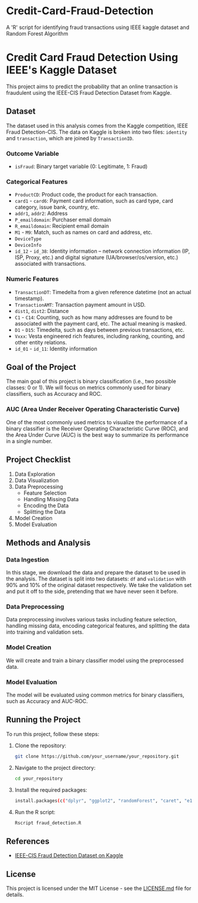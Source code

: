 # Credit-Card-Fraud-Detection
A 'R' script for identifying fraud transactions using IEEE kaggle dataset and Random Forest Algorithm

# Credit Card Fraud Detection Using IEEE's Kaggle Dataset

This project aims to predict the probability that an online transaction is fraudulent using the IEEE-CIS Fraud Detection Dataset from Kaggle.

## Dataset

The dataset used in this analysis comes from the Kaggle competition, IEEE Fraud Detection-CIS. The data on Kaggle is broken into two files: `identity` and `transaction`, which are joined by `TransactionID`.

### Outcome Variable

- `isFraud`: Binary target variable (0: Legitimate, 1: Fraud)

### Categorical Features

- `ProductCD`: Product code, the product for each transaction.
- `card1` - `card6`: Payment card information, such as card type, card category, issue bank, country, etc.
- `addr1`, `addr2`: Address
- `P_emaildomain`: Purchaser email domain
- `R_emaildomain`: Recipient email domain
- `M1` - `M9`: Match, such as names on card and address, etc.
- `DeviceType`
- `DeviceInfo`
- `id_12` - `id_38`: Identity information – network connection information (IP, ISP, Proxy, etc.) and digital signature (UA/browser/os/version, etc.) associated with transactions.

### Numeric Features

- `TransactionDT`: Timedelta from a given reference datetime (not an actual timestamp).
- `TransactionAMT`: Transaction payment amount in USD.
- `dist1`, `dist2`: Distance
- `C1` - `C14`: Counting, such as how many addresses are found to be associated with the payment card, etc. The actual meaning is masked.
- `D1` - `D15`: Timedelta, such as days between previous transactions, etc.
- `Vxxx`: Vesta engineered rich features, including ranking, counting, and other entity relations.
- `id_01` - `id_11`: Identity information

## Goal of the Project

The main goal of this project is binary classification (i.e., two possible classes: 0 or 1). We will focus on metrics commonly used for binary classifiers, such as Accuracy and ROC.

### AUC (Area Under Receiver Operating Characteristic Curve)

One of the most commonly used metrics to visualize the performance of a binary classifier is the Receiver Operating Characteristic Curve (ROC), and the Area Under Curve (AUC) is the best way to summarize its performance in a single number.

## Project Checklist

1. Data Exploration
2. Data Visualization
3. Data Preprocessing
   - Feature Selection
   - Handling Missing Data
   - Encoding the Data
   - Splitting the Data
4. Model Creation
5. Model Evaluation

## Methods and Analysis

### Data Ingestion

In this stage, we download the data and prepare the dataset to be used in the analysis. The dataset is split into two datasets: `df` and `validation` with 90% and 10% of the original dataset respectively. We take the validation set and put it off to the side, pretending that we have never seen it before.

### Data Preprocessing

Data preprocessing involves various tasks including feature selection, handling missing data, encoding categorical features, and splitting the data into training and validation sets.

### Model Creation

We will create and train a binary classifier model using the preprocessed data.

### Model Evaluation

The model will be evaluated using common metrics for binary classifiers, such as Accuracy and AUC-ROC.

## Running the Project

To run this project, follow these steps:

1. Clone the repository:
    ```bash
    git clone https://github.com/your_username/your_repository.git
    ```
2. Navigate to the project directory:
    ```bash
    cd your_repository
    ```
3. Install the required packages:
    ```bash
    install.packages(c("dplyr", "ggplot2", "randomForest", "caret", "e1071"))
    ```
4. Run the R script:
    ```r
    Rscript fraud_detection.R
    ```

## References

- [IEEE-CIS Fraud Detection Dataset on Kaggle](https://www.kaggle.com/c/ieee-fraud-detection)

## License

This project is licensed under the MIT License - see the [LICENSE.md](LICENSE.md) file for details.
